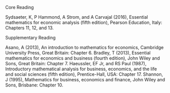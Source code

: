 Core Reading

Sydsaeter, K, P Hammond, A Strom, and A Carvajal (2016), Essential mathematics for economic analysis (fifth edition), Pearson Education, Italy: Chapters 11, 12, and 13.

Supplementary Reading

Asano, A (2013), An introduction to mathematics for economics, Cambridge University Press, Great Britain: Chapter 6.
Bradley, T (2013), Essential mathematics for economics and business (fourth edition), John Wiley and Sons, Great Britain: Chapter 7.
Haeussler, EF Jr, and RS Paul (1987), Introductory mathematical analysis for business, economics, and the life and social sciences (fifth edition), Prentice-Hall, USA: Chapter 17.
Shannon, J (1995), Mathematics for business, economics and finance, John Wiley and Sons, Brisbane: Chapter 10.
